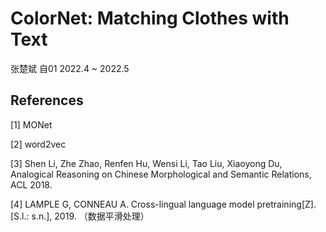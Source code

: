# ColorNet: Matching Clothes with Text

张楚斌    自01    2022.4 ~ 2022.5

## References

[1] MONet

[2] word2vec

[3] Shen Li, Zhe Zhao, Renfen Hu, Wensi Li, Tao Liu, Xiaoyong Du, Analogical Reasoning on Chinese Morphological and Semantic Relations, ACL 2018.

[4] LAMPLE G, CONNEAU A. Cross-lingual language model pretraining[Z]. [S.l.: s.n.], 2019. （数据平滑处理）

